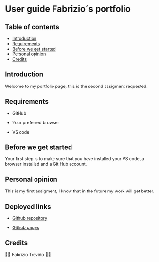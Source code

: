 # User guide Fabrizio´s portfolio

## Table of contents

* [Introduction](#introduction)
* [Requirements](#requirements)
* [Before we get started](#before-we-get-started)
* [Personal opinion](#personal-opinion)
* [Credits](#credits)

## Introduction

Welcome to my portfolio page, this is the second assigment requested.

## Requirements

* GitHub

* Your preferred browser

* VS code

## Before we get started

Your first step is to make sure that you have installed your VS code, a browser installed and a Git Hub account.

## Personal opinion

This is my first assigment, I know that in the future my work will get better.

## Deployed links

* [Github repository](https://github.com/Fabri-Tech/Portfolio-page-Fabrizio-Trevino)

* [Github pages]()

## Credits

:wolf::wolf: Fabrizio Treviño :wolf::wolf:
